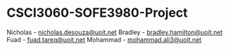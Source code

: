 # CSCI3060-SOFE3980-Project
Nicholas - nicholas.desouza@uoit.net
Bradley - bradley.hamilton@uoit.net
Fuad - fuad.tareq@uoit.net
Mohammad - mohammad.ali3@uoit.net
